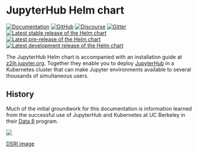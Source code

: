 # JupyterHub Helm chart

[![Documentation](https://img.shields.io/badge/Documentation-z2jh.jupyter.org-blue?logo=read-the-docs&logoColor=white)](https://z2jh.jupyter.org)
[![GitHub](https://img.shields.io/badge/Source_code-github-blue?logo=github&logoColor=white)](https://github.com/jupyterhub/zero-to-jupyterhub-k8s)
[![Discourse](https://img.shields.io/badge/Help_forum-discourse-blue?logo=discourse&logoColor=white)](https://discourse.jupyter.org/c/jupyterhub/z2jh-k8s)
[![Gitter](https://img.shields.io/badge/Social_chat-gitter-blue?logo=gitter&logoColor=white)](https://gitter.im/jupyterhub/jupyterhub)
<br>
[![Latest stable release of the Helm chart](https://img.shields.io/badge/dynamic/json.svg?label=Latest%20stable%20release&url=https://jupyterhub.github.io/helm-chart/info.json&query=$.jupyterhub.stable&logo=helm&logoColor=white)](https://jupyterhub.github.io/helm-chart#jupyterhub)
[![Latest pre-release of the Helm chart](https://img.shields.io/badge/dynamic/json.svg?label=Latest%20pre-release&url=https://jupyterhub.github.io/helm-chart/info.json&query=$.jupyterhub.pre&logo=helm&logoColor=white)](https://jupyterhub.github.io/helm-chart#development-releases-jupyterhub)
[![Latest development release of the Helm chart](https://img.shields.io/badge/dynamic/json.svg?label=Latest%20dev%20release&url=https://jupyterhub.github.io/helm-chart/info.json&query=$.jupyterhub.latest&logo=helm&logoColor=white)](https://jupyterhub.github.io/helm-chart#development-releases-jupyterhub)

The JupyterHub Helm chart is accompanied with an installation guide at [z2jh.jupyter.org](https://z2jh.jupyter.org). Together they enable you to deploy [JupyterHub](https://jupyterhub.readthedocs.io) in a Kubernetes cluster that can make Jupyter environments available to several thousands of simultaneous users.

## History

Much of the initial groundwork for this documentation is information learned from the successful use of JupyterHub and Kubernetes at UC Berkeley in their [Data 8](http://data8.org/) program.

![](https://raw.githubusercontent.com/jupyterhub/zero-to-jupyterhub-k8s/HEAD/doc/source/_static/images/data8_massive_audience.jpg)

[DSRI image](https://artifacthub.io/packages/helm/dsri-helm-charts/jupyterlab)